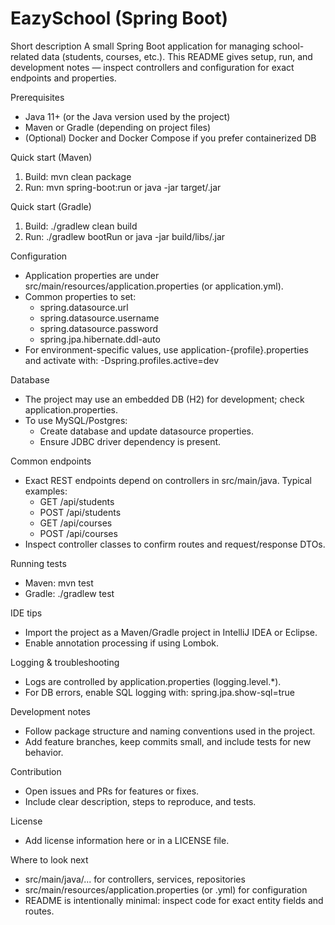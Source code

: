 
# EazySchool (Spring Boot)

Short description
A small Spring Boot application for managing school-related data (students, courses, etc.). This README gives setup, run, and development notes — inspect controllers and configuration for exact endpoints and properties.

Prerequisites
- Java 11+ (or the Java version used by the project)
- Maven or Gradle (depending on project files)
- (Optional) Docker and Docker Compose if you prefer containerized DB

Quick start (Maven)
1. Build:
   mvn clean package
2. Run:
   mvn spring-boot:run
   or
   java -jar target/<your-artifact>.jar

Quick start (Gradle)
1. Build:
   ./gradlew clean build
2. Run:
   ./gradlew bootRun
   or
   java -jar build/libs/<your-artifact>.jar

Configuration
- Application properties are under src/main/resources/application.properties (or application.yml).
- Common properties to set:
  - spring.datasource.url
  - spring.datasource.username
  - spring.datasource.password
  - spring.jpa.hibernate.ddl-auto
- For environment-specific values, use application-{profile}.properties and activate with:
  -Dspring.profiles.active=dev

Database
- The project may use an embedded DB (H2) for development; check application.properties.
- To use MySQL/Postgres:
  - Create database and update datasource properties.
  - Ensure JDBC driver dependency is present.

Common endpoints
- Exact REST endpoints depend on controllers in src/main/java. Typical examples:
  - GET /api/students
  - POST /api/students
  - GET /api/courses
  - POST /api/courses
- Inspect controller classes to confirm routes and request/response DTOs.

Running tests
- Maven:
  mvn test
- Gradle:
  ./gradlew test

IDE tips
- Import the project as a Maven/Gradle project in IntelliJ IDEA or Eclipse.
- Enable annotation processing if using Lombok.

Logging & troubleshooting
- Logs are controlled by application.properties (logging.level.*).
- For DB errors, enable SQL logging with:
  spring.jpa.show-sql=true

Development notes
- Follow package structure and naming conventions used in the project.
- Add feature branches, keep commits small, and include tests for new behavior.

Contribution
- Open issues and PRs for features or fixes.
- Include clear description, steps to reproduce, and tests.

License
- Add license information here or in a LICENSE file.

Where to look next
- src/main/java/... for controllers, services, repositories
- src/main/resources/application.properties (or .yml) for configuration
- README is intentionally minimal: inspect code for exact entity fields and routes.

````</file>